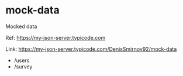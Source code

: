 # mock-data
Mocked data

Ref: https://my-json-server.typicode.com

Link: https://my-json-server.typicode.com/DenisSmirnov92/mock-data
 - /users
 - /survey